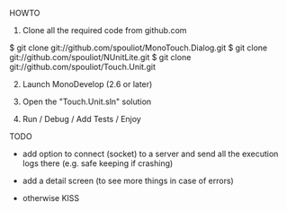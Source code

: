 HOWTO

1. Clone all the required code from github.com

$ git clone git://github.com/spouliot/MonoTouch.Dialog.git
$ git clone git://github.com/spouliot/NUnitLite.git
$ git clone git://github.com/spouliot/Touch.Unit.git

2. Launch MonoDevelop (2.6 or later)

3. Open the "Touch.Unit.sln" solution

4. Run / Debug / Add Tests / Enjoy


TODO

* add option to connect (socket) to a server and send all the execution
logs there (e.g. safe keeping if crashing)

* add a detail screen (to see more things in case of errors)

* otherwise KISS
